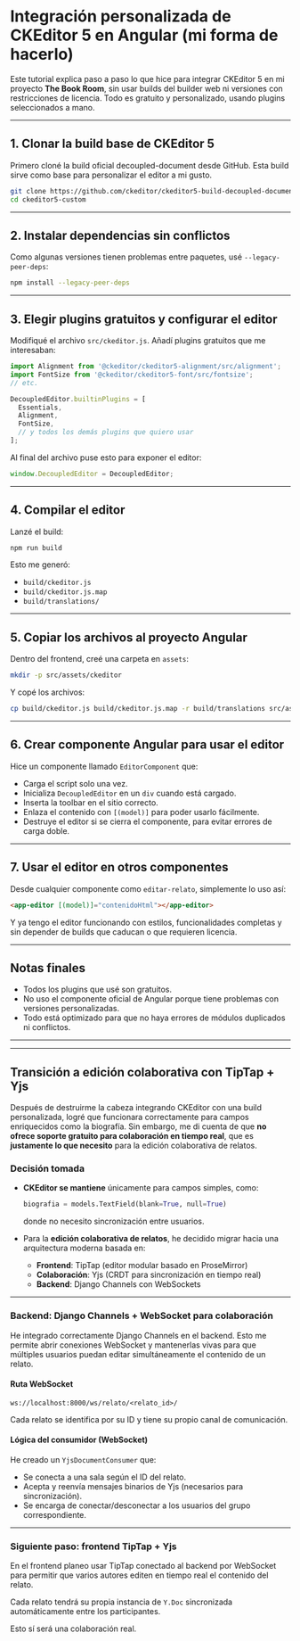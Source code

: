 # Integración personalizada de CKEditor 5 en Angular (mi forma de hacerlo)

Este tutorial explica paso a paso lo que hice para integrar CKEditor 5 en mi proyecto **The Book Room**, sin usar builds del builder web ni versiones con restricciones de licencia. Todo es gratuito y personalizado, usando plugins seleccionados a mano.

---

## 1. Clonar la build base de CKEditor 5

Primero cloné la build oficial decoupled-document desde GitHub. Esta build sirve como base para personalizar el editor a mi gusto.

```bash
git clone https://github.com/ckeditor/ckeditor5-build-decoupled-document.git ckeditor5-custom
cd ckeditor5-custom
```

---

## 2. Instalar dependencias sin conflictos

Como algunas versiones tienen problemas entre paquetes, usé `--legacy-peer-deps`:

```bash
npm install --legacy-peer-deps
```

---

## 3. Elegir plugins gratuitos y configurar el editor

Modifiqué el archivo `src/ckeditor.js`. Añadí plugins gratuitos que me interesaban:

```js
import Alignment from '@ckeditor/ckeditor5-alignment/src/alignment';
import FontSize from '@ckeditor/ckeditor5-font/src/fontsize';
// etc.

DecoupledEditor.builtinPlugins = [
  Essentials,
  Alignment,
  FontSize,
  // y todos los demás plugins que quiero usar
];
```

Al final del archivo puse esto para exponer el editor:

```js
window.DecoupledEditor = DecoupledEditor;
```

---

## 4. Compilar el editor

Lanzé el build:

```bash
npm run build
```

Esto me generó:

* `build/ckeditor.js`
* `build/ckeditor.js.map`
* `build/translations/`

---

## 5. Copiar los archivos al proyecto Angular

Dentro del frontend, creé una carpeta en `assets`:

```bash
mkdir -p src/assets/ckeditor
```

Y copé los archivos:

```bash
cp build/ckeditor.js build/ckeditor.js.map -r build/translations src/assets/ckeditor/
```

---

## 6. Crear componente Angular para usar el editor

Hice un componente llamado `EditorComponent` que:

* Carga el script solo una vez.
* Inicializa `DecoupledEditor` en un `div` cuando está cargado.
* Inserta la toolbar en el sitio correcto.
* Enlaza el contenido con `[(model)]` para poder usarlo fácilmente.
* Destruye el editor si se cierra el componente, para evitar errores de carga doble.

---

## 7. Usar el editor en otros componentes

Desde cualquier componente como `editar-relato`, simplemente lo uso así:

```html
<app-editor [(model)]="contenidoHtml"></app-editor>
```

Y ya tengo el editor funcionando con estilos, funcionalidades completas y sin depender de builds que caducan o que requieren licencia.

---

## Notas finales

* Todos los plugins que usé son gratuitos.
* No uso el componente oficial de Angular porque tiene problemas con versiones personalizadas.
* Todo está optimizado para que no haya errores de módulos duplicados ni conflictos.

---

>>> 
---

## Transición a edición colaborativa con TipTap + Yjs

Después de destruirme la cabeza integrando CKEditor con una build personalizada, logré que funcionara correctamente para campos enriquecidos como la biografía.
Sin embargo, me di cuenta de que **no ofrece soporte gratuito para colaboración en tiempo real**, que es **justamente lo que necesito** para la edición colaborativa de relatos.

### Decisión tomada

* **CKEditor se mantiene** únicamente para campos simples, como:

  ```python
  biografia = models.TextField(blank=True, null=True)
  ```

  donde no necesito sincronización entre usuarios.

* Para la **edición colaborativa de relatos**, he decidido migrar hacia una arquitectura moderna basada en:

  * **Frontend**: TipTap (editor modular basado en ProseMirror)
  * **Colaboración**: Yjs (CRDT para sincronización en tiempo real)
  * **Backend**: Django Channels con WebSockets

---

### Backend: Django Channels + WebSocket para colaboración

He integrado correctamente Django Channels en el backend.
Esto me permite abrir conexiones WebSocket y mantenerlas vivas para que múltiples usuarios puedan editar simultáneamente el contenido de un relato.

#### Ruta WebSocket

```
ws://localhost:8000/ws/relato/<relato_id>/
```

Cada relato se identifica por su ID y tiene su propio canal de comunicación.

#### Lógica del consumidor (WebSocket)

He creado un `YjsDocumentConsumer` que:

* Se conecta a una sala según el ID del relato.
* Acepta y reenvía mensajes binarios de Yjs (necesarios para sincronización).
* Se encarga de conectar/desconectar a los usuarios del grupo correspondiente.

---

### Siguiente paso: frontend TipTap + Yjs

En el frontend planeo usar TipTap conectado al backend por WebSocket para permitir que varios autores editen en tiempo real el contenido del relato.

Cada relato tendrá su propia instancia de `Y.Doc` sincronizada automáticamente entre los participantes.

Esto sí será una colaboración real.

